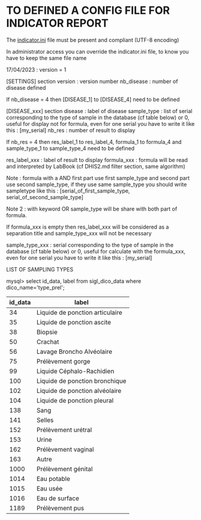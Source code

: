 # TO DEFINED A CONFIG FILE FOR INDICATOR REPORT
The [indicator.ini](storage/resource/indicator/indicator.ini) file must be present and compliant (UTF-8 encoding)

In administrator access you can override the indicator.ini file, to know you have to keep the same file name

17/04/2023 : version = 1

[SETTINGS] section
version : version number 
nb_disease : number of disease defined

If nb_disease = 4 then [DISEASE_1] to [DISEASE_4] need to be defined

[DISEASE_xxx] section
disease : label of disease
sample_type : list of serial corresponding to the type of sample in the database (cf table below) or 0, useful for display not for formula, even for one serial you have to write it like this : [my_serial]
nb_res : number of result to display

If nb_res = 4 then res_label_1 to res_label_4, formula_1 to formula_4 and sample_type_1 to sample_type_4  need to be defined

res_label_xxx : label of result to display
formula_xxx : formula will be read and interpreted by LabBook (cf DHIS2.md filter section, same algorithm)

Note : formula with a AND first part use first sample_type and second part use second sample_type, if they use same sample_type you should write sampletype like this : [serial_of_first_sample_type, serial_of_second_sample_type]

Note 2 : with keyword OR sample_type will be share with both part of formula.

If formula_xxx is empty then res_label_xxx will be considered as a separation title and sample_type_xxx will not be necessary

sample_type_xxx : serial corresponding to the type of sample in the database (cf table below) or 0, useful for calculate with the formula_xxx, even for one serial you have to write it like this : [my_serial]


LIST OF SAMPLING TYPES

mysql> select id_data, label from sigl_dico_data where dico_name='type_prel';

| id_data | label                           |
|---------|---------------------------------|
|      34 | Liquide de ponction articulaire |
|      35 | Liquide de ponction ascite      |
|      38 | Biopsie                         |
|      50 | Crachat                         |
|      56 | Lavage Broncho Alvéolaire       |
|      75 | Prélèvement gorge               |
|      99 | Liquide Céphalo-Rachidien       |
|     100 | Liquide de ponction bronchique  |
|     102 | Liquide de ponction alvéolaire  |
|     104 | Liquide de ponction pleural     |
|     138 | Sang                            |
|     141 | Selles                          |
|     152 | Prélèvement urétral             |
|     153 | Urine                           |
|     162 | Prélèvement vaginal             |
|     163 | Autre                           |
|    1000 | Prélèvement génital             |
|    1014 | Eau potable                     |
|    1015 | Eau usée                        |
|    1016 | Eau de surface                  |
|    1189 | Prélèvement pus                 |
